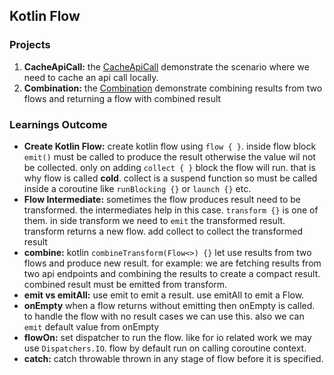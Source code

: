 ## Kotlin Flow

### Projects

1. **CacheApiCall:** the [CacheApiCall](./src/main/kotlin/CacheApiCall.kt) demonstrate the scenario where we need to cache an api call locally.
2. **Combination:** the [Combination](./src/main/kotlin/Combination.kt) demonstrate combining results from two flows and returning a flow with combined result
### Learnings Outcome

- **Create Kotlin Flow:** create kotlin flow using `flow { }`. inside flow block `emit()` must be called to produce the result otherwise the value wil not be collected.
only on adding `collect { }` block the flow will run. that is why flow is called **cold**. collect is a suspend function so must be called inside a coroutine like `runBlocking {}` or `launch {}` etc.
- **Flow Intermediate:** sometimes the flow produces result need to be transformed. the intermediates help in this case. `transform {}` is one of them. in side transform we need to `emit` the transformed result.
transform returns a new flow. add collect to collect the transformed result
- **combine:** kotlin `combineTransform(Flow<>) {}` let use results from two flows and produce new result. for example: we are fetching results from two api endpoints and combining the results to create a compact result.
combined result must be emitted from transform.
- **emit vs emitAll:** use emit to emit a result. use emitAll to emit a Flow. 
- **onEmpty** when a flow returns without emitting then onEmpty is called. to handle the flow with no result cases we can use this. also we can `emit` default value from onEmpty
- **flowOn:** set dispatcher to run the flow. like for io related work we may use `Dispatchers.IO`. flow by default run on calling coroutine context.
- **catch:** catch throwable thrown in any stage of flow before it is specified. 